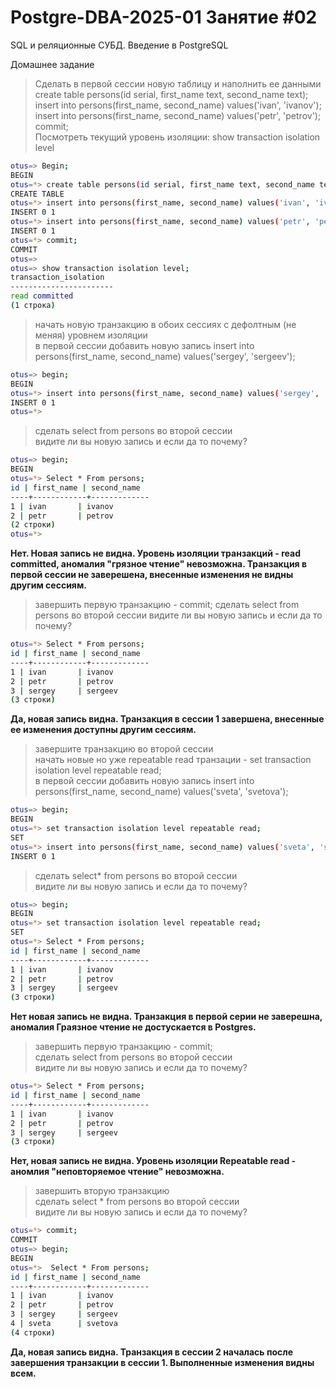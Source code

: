 # Postgre-DBA-2025-01 Занятие #02
SQL и реляционные СУБД. Введение в PostgreSQL

Домашнее задание

>Сделать в первой сессии новую таблицу и наполнить ее данными\
create table persons(id serial, first_name text, second_name text);\
insert into persons(first_name, second_name) values('ivan', 'ivanov');\
insert into persons(first_name, second_name) values('petr', 'petrov');\
commit;    
Посмотреть текущий уровень изоляции: show transaction isolation level   
   ```sh
   otus=> Begin;    
BEGIN    
otus=*> create table persons(id serial, first_name text, second_name text);    
CREATE TABLE    
otus=*> insert into persons(first_name, second_name) values('ivan', 'ivanov');    
INSERT 0 1    
otus=*> insert into persons(first_name, second_name) values('petr', 'petrov');    
INSERT 0 1    
otus=*> commit;    
COMMIT    
otus=>    
otus=> show transaction isolation level;    
 transaction_isolation    
-----------------------    
 read committed    
(1 строка)    
   ```
>начать новую транзакцию в обоих сессиях с дефолтным (не меняя) уровнем изоляции    
в первой сессии добавить новую запись
insert into persons(first_name, second_name) values('sergey', 'sergeev');
   ```sh
   otus=> begin;
BEGIN     
otus=*> insert into persons(first_name, second_name) values('sergey', 'sergeev');     
INSERT 0 1     
otus=*>     
   ```
>сделать select from persons во второй сессии    
видите ли вы новую запись и если да то почему?
>
   ```sh
otus=> begin;
BEGIN
otus=*> Select * From persons;
 id | first_name | second_name
----+------------+-------------
  1 | ivan       | ivanov
  2 | petr       | petrov
(2 строки)
otus=*>
   ```

**Нет. Новая запись не видна. Уровень изоляции транзакций - read committed, аномалия "грязное чтение" невозможна. Транзакция в первой сессии не заверешена, внесенные изменения не видны другим сессиям.**
>завершить первую транзакцию - commit;
сделать select from persons во второй сессии
видите ли вы новую запись и если да то почему?
   ```sh
otus=*> Select * From persons;    
 id | first_name | second_name    
----+------------+-------------    
  1 | ivan       | ivanov    
  2 | petr       | petrov    
  3 | sergey     | sergeev    
(3 строки)
   ```
**Да, новая запись видна. Транзакция в сессии 1 завершена, внесенные ее изменения доступны другим сессиям.**
>завершите транзакцию во второй сессии    
начать новые но уже repeatable read транзации - set transaction isolation level repeatable read;    
в первой сессии добавить новую запись insert into persons(first_name, second_name) values('sveta', 'svetova');    
   ```sh
otus=> begin;    
BEGIN    
otus=*> set transaction isolation level repeatable read;    
SET    
otus=*> insert into persons(first_name, second_name) values('sveta', 'svetova');    
INSERT 0 1    
   ```
>сделать select* from persons во второй сессии    
видите ли вы новую запись и если да то почему?
   ```sh
otus=> begin;    
BEGIN    
otus=*> set transaction isolation level repeatable read;    
SET    
otus=*> Select * From persons;    
 id | first_name | second_name    
----+------------+-------------    
  1 | ivan       | ivanov    
  2 | petr       | petrov    
  3 | sergey     | sergeev    
(3 строки)
   ```
**Нет новая запись не видна. Транзакция в первой серии не заверешна, аномалия Граязное чтение не достускается в Postgres.**
>завершить первую транзакцию - commit;    
сделать select from persons во второй сессии    
видите ли вы новую запись и если да то почему?    
   ```sh
otus=*> Select * From persons;    
 id | first_name | second_name    
----+------------+-------------    
  1 | ivan       | ivanov    
  2 | petr       | petrov    
  3 | sergey     | sergeev    
(3 строки)    
   ```
**Нет, новая запись не видна. Уровень изоляции Repeatable read - аномлия "неповторяемое чтение" невозможна.**
>завершить вторую транзакцию    
сделать select * from persons во второй сессии    
видите ли вы новую запись и если да то почему?
   ```sh
otus=*> commit;
COMMIT
otus=> begin;
BEGIN
otus=*>  Select * From persons;
 id | first_name | second_name
----+------------+-------------
  1 | ivan       | ivanov
  2 | petr       | petrov
  3 | sergey     | sergeev
  4 | sveta      | svetova
(4 строки)
   ```
**Да, новая запись видна. Транзакция в сессии 2 началась после завершения транзакции в сессии 1. Выполненные изменения видны всем.**
